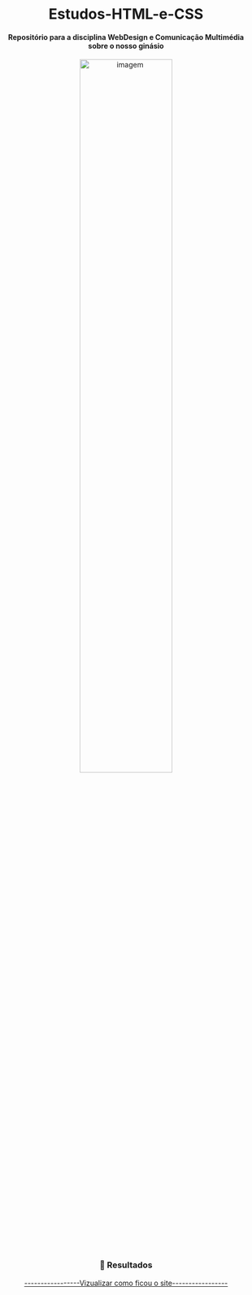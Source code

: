 <div align="center">
  
# Estudos-HTML-e-CSS
  
<h4>Repositório para a disciplina WebDesign e Comunicação Multimédia sobre o nosso ginásio</h4>
  
<p ><img  src="https://wallpapercave.com/wp/wp2742499.jpg" width="60%" alt="imagem" >
  
<p>

  ### 👻 Resultados

<a href="https://kyzer1337.github.io/fitnessgym/">-----------------Vizualizar como ficou o site-----------------</a>

</div>
